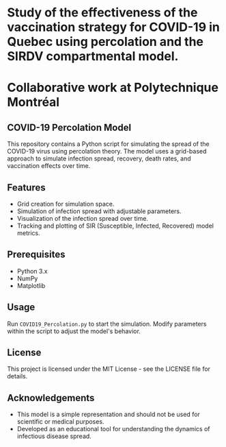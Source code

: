 # Study of the effectiveness of the vaccination strategy for COVID-19 in Quebec using percolation and the SIRDV compartmental model.
# Collaborative work at Polytechnique Montréal

## COVID-19 Percolation Model

This repository contains a Python script for simulating the spread of the COVID-19 virus using percolation theory. The model uses a grid-based approach to simulate infection spread, recovery, death rates, and vaccination effects over time.

## Features
- Grid creation for simulation space.
- Simulation of infection spread with adjustable parameters.
- Visualization of the infection spread over time.
- Tracking and plotting of SIR (Susceptible, Infected, Recovered) model metrics.

## Prerequisites
- Python 3.x
- NumPy
- Matplotlib

## Usage
Run `COVID19_Percolation.py` to start the simulation. Modify parameters within the script to adjust the model's behavior.

## License
This project is licensed under the MIT License - see the LICENSE file for details.

## Acknowledgements
- This model is a simple representation and should not be used for scientific or medical purposes.
- Developed as an educational tool for understanding the dynamics of infectious disease spread.

